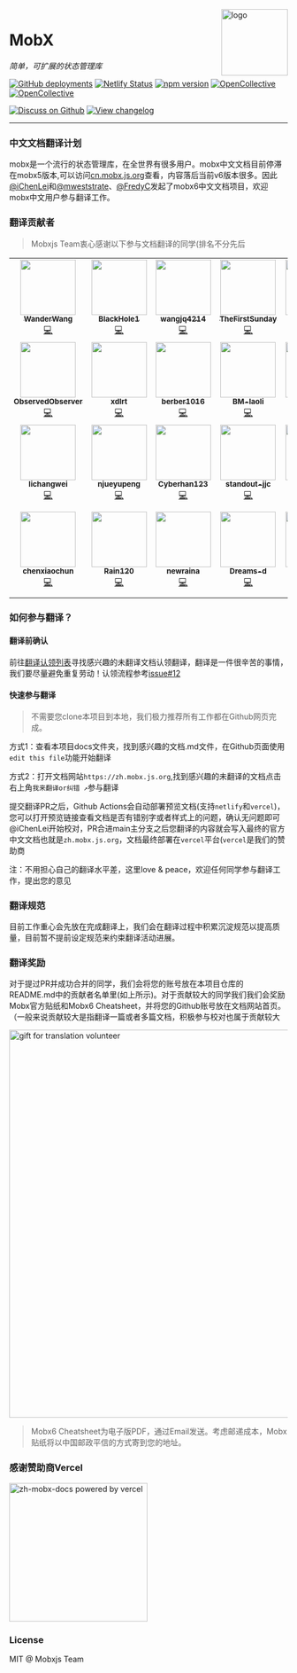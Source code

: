 <img src="https://zh.mobx.js.org/assets/mobx.png" alt="logo" height="120" align="right" />

# MobX

_简单，可扩展的状态管理库_

[![GitHub deployments](https://img.shields.io/github/deployments/mobxjs/zh.mobx.js.org/production?label=vercel&logo=vercel)](https://vercel.com/mobxjs/zh-mobx-js-org)
[![Netlify Status](https://api.netlify.com/api/v1/badges/2cc625ca-4c31-4bcd-9ccf-ba49184cf1de/deploy-status)](https://app.netlify.com/sites/zh-mobx-js-org/deploys)
[![npm version](https://badge.fury.io/js/mobx.svg)](https://badge.fury.io/js/mobx)
[![OpenCollective](https://opencollective.com/mobx/backers/badge.svg)](docs/backers-sponsors.md#backers)
[![OpenCollective](https://opencollective.com/mobx/sponsors/badge.svg)](docs/backers-sponsors.md#sponsors)

[![Discuss on Github](https://img.shields.io/badge/discuss%20on-GitHub-orange)](https://github.com/mobxjs/mobx/discussions)
[![View changelog](https://img.shields.io/badge/changelogs.xyz-Explore%20Changelog-brightgreen)](https://changelogs.xyz/mobx)

---

### 中文文档翻译计划

mobx是一个流行的状态管理库，在全世界有很多用户。mobx中文文档目前停滞在mobx5版本,可以访问[cn.mobx.js.org](https://cn.mobx.js.org)查看，内容落后当前v6版本很多。因此[@iChenLei](https://github.com/ichenlei)和[@mweststrate](https://github.com/mweststrate)、[@FredyC](https://github.com/FredyC)发起了mobx6中文文档项目，欢迎mobx中文用户参与翻译工作。

### 翻译贡献者

> Mobxjs Team衷心感谢以下参与文档翻译的同学(排名不分先后

<table>
  <tr>
    <td align="center"><a href="https://github.com/WanderWang"><img src="https://avatars.githubusercontent.com/u/2238280?s=100&v=4" width="100px;" alt=""/><br /><sub><b>WanderWang</b></sub></a><br /><a href="https://github.com/mobxjs/zh.mobx.js.org/pulls?q=author%3AWanderWang" title="PR">💻</a></td>
    <td align="center"><a href="https://github.com/BlackHole1"><img src="https://avatars.githubusercontent.com/u/8198408?s=100&v=4" width="100px;" alt=""/><br /><sub><b>BlackHole1</b></sub></a><br /><a href="https://github.com/mobxjs/zh.mobx.js.org/pulls?q=author%3ABlackHole1" title="PR">💻</a></td>
    <td align="center"><a href="https://github.com/wangjq4214"><img src="https://avatars.githubusercontent.com/u/35188480?s=100&v=4" width="100px;" alt=""/><br /><sub><b>wangjq4214</b></sub></a><br /><a href="https://github.com/mobxjs/zh.mobx.js.org/pulls?q=author%3Awangjq4214" title="PR">💻</a></td>
    <td align="center"><a href="https://github.com/TheFirstSunday"><img src="https://avatars.githubusercontent.com/u/20334663?s=100&v=4" width="100px;" alt=""/><br /><sub><b>TheFirstSunday</b></sub></a><br /><a href="https://github.com/mobxjs/zh.mobx.js.org/pulls?q=author%3ATheFirstSunday" title="PR">💻</a></td>
    <td align="center"><a href="https://github.com/Neo42"><img src="https://avatars.githubusercontent.com/u/22409868?s=100&v=4" width="100px;" alt=""/><br /><sub><b>Neo42</b></sub></a><br /><a href="https://github.com/mobxjs/zh.mobx.js.org/pulls?q=author%3ANeo42" title="PR">💻</a></td>
    <td align="center"><a href="https://github.com/ai-xiaihai"><img src="https://avatars.githubusercontent.com/u/12586770?s=100&v=4" width="100px;" alt=""/><br /><sub><b>ai-xiaihai</b></sub></a><br /><a href="https://github.com/mobxjs/zh.mobx.js.org/pulls?q=author%3Aai-xiaihai" title="PR">💻</a></td>
  </tr>
  <tr>
    <td align="center"><a href="https://github.com/ObservedObserver"><img src="https://avatars.githubusercontent.com/u/22167673?s=100&v=4" width="100px;" alt=""/><br /><sub><b>ObservedObserver</b></sub></a><br /><a href="https://github.com/mobxjs/zh.mobx.js.org/pulls?q=author%3AObservedObserver" title="PR">💻</a></td>
    <td align="center"><a href="https://github.com/xdlrt"><img src="https://avatars.githubusercontent.com/u/13093537?s=100&v=4" width="100px;" alt=""/><br /><sub><b>xdlrt</b></sub></a><br /><a href="https://github.com/mobxjs/zh.mobx.js.org/pulls?q=author%3Axdlrt" title="PR">💻</a></td>
    <td align="center"><a href="https://github.com/berber1016"><img src="https://avatars.githubusercontent.com/u/31471551?s=100&v=4" width="100px;" alt=""/><br /><sub><b>berber1016</b></sub></a><br /><a href="https://github.com/mobxjs/zh.mobx.js.org/pulls?q=author%3Aberber1016" title="PR">💻</a></td>
    <td align="center"><a href="https://github.com/BM-laoli"><img src="https://avatars.githubusercontent.com/u/60060313?s=100&v=4" width="100px;" alt=""/><br /><sub><b>BM-laoli</b></sub></a><br /><a href="https://github.com/mobxjs/zh.mobx.js.org/pulls?q=author%3ABM-laoli" title="PR">💻</a></td>
    <td align="center"><a href="https://github.com/Cufoon"><img src="https://avatars.githubusercontent.com/u/65291826?s=100&v=4" width="100px;" alt=""/><br /><sub><b>Cufoon</b></sub></a><br /><a href="https://github.com/mobxjs/zh.mobx.js.org/pulls?q=author%3ACufoon" title="PR">💻</a></td>
    <td align="center"><a href="https://github.com/ClearLuvMoki"><img src="https://avatars.githubusercontent.com/u/61321768?s=100&v=4" width="100px;" alt=""/><br /><sub><b>ClearLuvMoki</b></sub></a><br /><a href="https://github.com/mobxjs/zh.mobx.js.org/pulls?q=author%3AClearLuvMoki" title="PR">💻</a></td>
  </tr>
  <tr>
    <td align="center"><a href="https://github.com/lichangwei"><img src="https://avatars.githubusercontent.com/u/718802?s=100&v=4" width="100px;" alt=""/><br /><sub><b>lichangwei</b></sub></a><br /><a href="https://github.com/mobxjs/zh.mobx.js.org/pulls?q=author%3Alichangwei" title="PR">💻</a></td>
    <td align="center"><a href="https://github.com/njueyupeng"><img src="https://avatars.githubusercontent.com/u/13177502?s=100&v=4" width="100px;" alt=""/><br /><sub><b>njueyupeng</b></sub></a><br /><a href="https://github.com/mobxjs/zh.mobx.js.org/pulls?q=author%3Anjueyupeng" title="PR">💻</a></td>
    <td align="center"><a href="https://github.com/Cyberhan123"><img src="https://avatars.githubusercontent.com/u/38837039?s=100&v=4" width="100px;" alt=""/><br /><sub><b>Cyberhan123</b></sub></a><br /><a href="https://github.com/mobxjs/zh.mobx.js.org/pulls?q=author%3ACyberhan123" title="PR">💻</a></td>
    <td align="center"><a href="https://github.com/standout-jjc"><img src="https://avatars.githubusercontent.com/u/17778067?s=100&v=4" width="100px;" alt=""/><br /><sub><b>standout-jjc</b></sub></a><br /><a href="https://github.com/mobxjs/zh.mobx.js.org/pulls?q=author%3Astandout-jjc" title="PR">💻</a></td>
    <td align="center"><a href="https://github.com/wuxyman"><img src="https://avatars.githubusercontent.com/u/34463605?s=100&v=4" width="100px;" alt=""/><br /><sub><b>wuxyman</b></sub></a><br /><a href="https://github.com/mobxjs/zh.mobx.js.org/pull/50#pullrequestreview-626873837" title="Code Review">💻</a></td>
    <td align="center"><a href="https://github.com/YuFengDing"><img src="https://avatars.githubusercontent.com/u/23763023?v=4&s=100" width="100px;" alt=""/><br /><sub><b>YuFengDing</b></sub></a><br /><a href="https://github.com/mobxjs/zh.mobx.js.org/pulls?q=author%3AYuFengDing" title="PR">💻</a></td>
  </tr>
  <tr>
    <td align="center"><a href="https://github.com/chenxiaochun"><img src="https://avatars.githubusercontent.com/u/1744713?v=4&s=100" width="100px;" alt=""/><br /><sub><b>chenxiaochun</b></sub></a><br /><a href="https://github.com/mobxjs/zh.mobx.js.org/pulls?q=author%3Achenxiaochun" title="PR">💻</a></td>
    <td align="center"><a href="https://github.com/Rain120"><img src="https://avatars.githubusercontent.com/u/20939839?v=4&s=100" width="100px;" alt=""/><br /><sub><b>Rain120</b></sub></a><br /><a href="https://github.com/mobxjs/zh.mobx.js.org/pulls?q=author%3ARain120" title="PR">💻</a></td>
    <td align="center"><a href="https://github.com/newraina"><img src="https://avatars.githubusercontent.com/u/10708802?v=4&s=100" width="100px;" alt=""/><br /><sub><b>newraina</b></sub></a><br /><a href="https://github.com/mobxjs/zh.mobx.js.org/pulls?q=author%3Anewraina" title="PR">💻</a></td>
    <td align="center"><a href="https://github.com/Dreams-d"><img src="https://avatars.githubusercontent.com/u/34699694?v=4&s=100" width="100px;" alt=""/><br /><sub><b>Dreams-d</b></sub></a><br /><a href="https://github.com/mobxjs/zh.mobx.js.org/pulls?q=author%3ADreams-d" title="PR">💻</a></td>
    <td align="center"><a href="https://github.com/inceptiongt"><img src="https://avatars.githubusercontent.com/u/20478779?v=4&s=100" width="100px;" alt=""/><br /><sub><b>inceptiongt</b></sub></a><br /><a href="https://github.com/mobxjs/zh.mobx.js.org/pulls?q=author%3Ainceptiongt" title="PR">💻</a></td>
    <td align="center"><a href="https://github.com/mobxjs/zh.mobx.js.org"><img src="https://zh.mobx.js.org/assets/placeholder.svg" width="100px;" alt=""/><br /><sub><b>Next Contributor</b></sub></a><br /><a href="https://github.com/mobxjs/zh.mobx.js.org/pulls" title="PR">💻</a></td>
  </tr>
</table>

### 如何参与翻译？
#### 翻译前确认
前往[翻译认领列表](https://github.com/mobxjs/zh.mobx.js.org/issues)寻找感兴趣的未翻译文档认领翻译，翻译是一件很辛苦的事情，我们要尽量避免重复劳动！认领流程参考[issue#12](https://github.com/mobxjs/zh.mobx.js.org/issues/12)

#### 快速参与翻译
> 不需要您clone本项目到本地，我们极力推荐所有工作都在Github网页完成。

方式1：查看本项目docs文件夹，找到感兴趣的文档.md文件，在Github页面使用`edit this file`功能开始翻译

方式2：打开文档网站`https://zh.mobx.js.org`,找到感兴趣的未翻译的文档点击右上角`我来翻译or纠错 ↗️`参与翻译

提交翻译PR之后，Github Actions会自动部署预览文档(支持`netlify`和`vercel`)，您可以打开预览链接查看文档是否有错别字或者样式上的问题，确认无问题即可@iChenLei开始校对，PR合进main主分支之后您翻译的内容就会写入最终的官方中文文档也就是`zh.mobx.js.org`，文档最终部署在`vercel`平台(`vercel`是我们的赞助商

注：不用担心自己的翻译水平差，这里love & peace，欢迎任何同学参与翻译工作，提出您的意见

### 翻译规范
目前工作重心会先放在完成翻译上，我们会在翻译过程中积累沉淀规范以提高质量，目前暂不提前设定规范来约束翻译活动进展。

### 翻译奖励
对于提过PR并成功合并的同学，我们会将您的账号放在本项目仓库的README.md中的贡献者名单里(如上所示)。对于贡献较大的同学我们我们会奖励Mobx官方贴纸和Mobx6 Cheatsheet，并将您的Github账号放在文档网站首页。（一般来说贡献较大是指翻译一篇或者多篇文档，积极参与校对也属于贡献较大

<img src="https://zh.mobx.js.org/assets/gift.jpg" width="700px;" alt="gift for translation volunteer"/>

>Mobx6 Cheatsheet为电子版PDF，通过Email发送。考虑邮递成本，Mobx贴纸将以中国邮政平信的方式寄到您的地址。

### 感谢赞助商Vercel
<a href="https://vercel.com/?utm_source=mobx-docs-cn&utm_campaign=oss"><img src="https://zh.mobx.js.org/assets/powered-by-vercel.svg" width="250px;" alt="zh-mobx-docs powered by vercel"/></a>

### License
MIT @ Mobxjs Team
